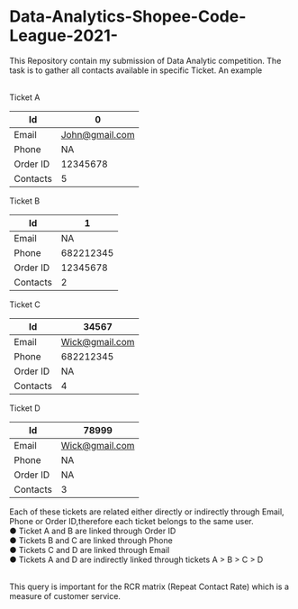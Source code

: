# Data-Analytics-Shopee-Code-League-2021-

This Repository contain my submission of Data Analytic competition. The task is to gather all contacts available in specific Ticket. An example<br><br>

Ticket A <br>  

Id | 0  
--- | ---
Email | John@gmail.com
Phone | NA  
Order ID | 12345678
Contacts | 5

Ticket B <br>

Id | 1 
--- | --- 
Email | NA
Phone | 682212345  
Order ID | 12345678
Contacts | 2

Ticket C<br>

Id | 34567 
--- | --- 
Email | Wick@gmail.com
Phone | 682212345  
Order ID | NA
Contacts | 4

Ticket D<br>

Id | 78999 
--- | --- 
Email | Wick@gmail.com
Phone | NA  
Order ID | NA
Contacts | 3

Each of these tickets are related either directly or indirectly through Email, Phone or Order ID,therefore each ticket belongs to the same user.<br>
● Ticket A and B are linked through Order ID<br>
● Tickets B and C are linked through Phone<br>
● Tickets C and D are linked through Email<br>
● Tickets A and D are indirectly linked through tickets A > B > C > D <br><br>

This query is important for the RCR matrix (Repeat Contact Rate) which is a measure of customer service.
